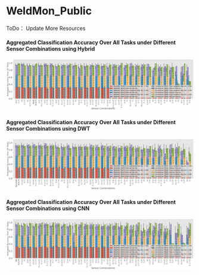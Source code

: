 # WeldMon_Public
ToDo： Update More Resources

#### Aggregated Classification Accuracy Over All Tasks under Different Sensor Combinations using Hybrid
![Aggregated Classification Accuracy Over All Tasks under Different Sensor Combinations using Hybrid](https://github.com/beitong95/WeldMon_Public/blob/main/Aggregated%20Classification%20Accuracy%20Over%20All%20Tasks%20under%20Different%20Sensor%20Combinations%20using%20HYBRID.png)

#### Aggregated Classification Accuracy Over All Tasks under Different Sensor Combinations using DWT
![Aggregated Classification Accuracy Over All Tasks under Different Sensor Combinations using DWT](https://github.com/beitong95/WeldMon_Public/blob/main/Aggregated%20Classification%20Accuracy%20Over%20All%20Tasks%20under%20Different%20Sensor%20Combinations%20using%20DWT.png)


#### Aggregated Classification Accuracy Over All Tasks under Different Sensor Combinations using CNN
![Aggregated Classification Accuracy Over All Tasks under Different Sensor Combinations using CNN](https://github.com/beitong95/WeldMon_Public/blob/main/Aggregated%20Classification%20Accuracy%20Over%20All%20Tasks%20under%20Different%20Sensor%20Combinations%20using%20CNN.png)
